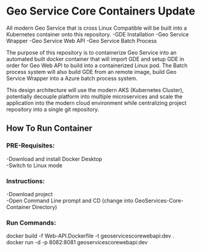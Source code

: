 # Geo Service Core Containers Update

All modern Geo Service that is cross Linux Compatible will be built into a Kubernetes container onto this repository. 
-GDE Installation
-Geo Service Wrapper 
-Geo Service Web API
-Geo Service Batch Process

The purpose of this repository is to containerize Geo Service into an automated built docker container that will import GDE and setup GDE in order for Geo Web API to build into a containerized Linux pod.
The Batch process system will also build GDE from an remote image, build Geo Service Wrapper into a Azure batch process system. 


This design architecture will use the modern AKS (Kubernetes Cluster), potentially decouple platform into multiple microservices and scale the application into the modern cloud environment 
while centralizing project repository into a single git repository.

## How To Run Container  
 ### PRE-Requisites:  
  -Download and install Docker Desktop  
  -Switch to Linux mode  
  
###  Instructions:  
  -Download project    
  -Open Command Line prompt and CD (change into GeoServices-Core-Container Directory)   

 ### Run Commands:
  
  docker build -f Web-API.Dockerfile -t geoservicescorewebapi:dev .  
  docker run -d -p 8082:8081 geoservicescorewebapi:dev
